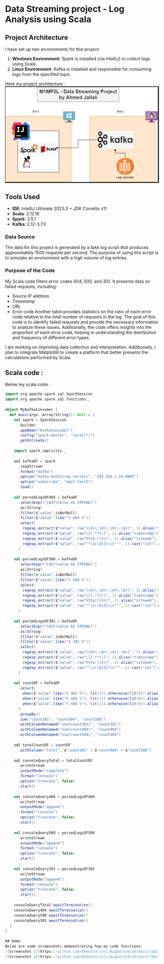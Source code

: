 # Data Streaming project - Log Analysis using Scala

## Project Architecture
I have set up two environments for this project:
1. **Windows Environment**: Spark is installed (via IntelliJ) to collect logs using Scala.
2. **Linux Environment**: Kafka is installed and responsible for consuming logs from the specified topic.

Here my project architecture :
![Architecture Diagram](https://raw.githubusercontent.com/AhmedJallali/BigData/main/Arch1.png)

## Tools Used
- **IDE**: IntelliJ Ultimate 2023.3 + JDK Corretto v11
- **Scala**: 2.12.18
- **Spark**: 3.5.1
- **Kafka**: 2.12-3.7.0

### Data Source
The data for this project is generated by a fake log script that produces approximately 1500 requests per second. The purpose of using this script is to simulate an environment with a high volume of log entries.

### Purpose of the Code
My Scala code filters error codes 404, 500, and 301. It presents data on failed requests, including:
  - Source IP address
  - Timestamp
  - URL
  - Error code
Another table provides statistics on the ratio of each error code relative to the total number of requests in the log.
The goal of this code is to identify failed requests and provide the necessary information to analyze these issues. Additionally, the code offers insights into the proportion of each error code, helping in understanding the distribution and frequency of different error types.

I am working on improving data collection and interpretation. Additionally, I plan to integrate Matplotlib to create a platform that better presents the calculations performed by Scala.

## Scala code :
Below my scala code :
```scala
import org.apache.spark.sql.SparkSession
import org.apache.spark.sql.functions._

object MyKafkaConsumer {
  def main(args: Array[String]): Unit = {
    val spark = SparkSession
      .builder
      .appName("KafkaConsumer")
      .config("spark.master", "local[*]") 
      .getOrCreate()

    import spark.implicits._

    val kafkaDF = spark
      .readStream
      .format("kafka")
      .option("kafka.bootstrap.servers", "192.168.1.16:9092")
      .option("subscribe", "mp2l-test3")
      .load()

    val parsedLogsDF404 = kafkaDF
      .selectExpr("CAST(value AS STRING)")
      .as[String]
      .filter($"value".isNotNull)
      .filter($"value".like("% 404 %"))
      .select(
        regexp_extract($"value", raw"(\d+\.\d+\.\d+\.\d+)", 1).alias("ip"),
        regexp_extract($"value", raw"\[(.*?)\]", 1).alias("timestamp"),
        regexp_extract($"value", raw"http:(\S+)", 1).alias("siteweb"),
        regexp_extract($"value", raw"""\s(\d{3})\s""", 1).cast("int").alias("error_code")
      )

    val parsedLogsDF500 = kafkaDF
      .selectExpr("CAST(value AS STRING)")
      .as[String]
      .filter($"value".isNotNull)
      .filter($"value".like("% 500 %"))
      .select(
        regexp_extract($"value", raw"(\d+\.\d+\.\d+\.\d+)", 1).alias("ip"),
        regexp_extract($"value", raw"\[(.*?)\]", 1).alias("timestamp"),
        regexp_extract($"value", raw"http:(\S+)", 1).alias("siteweb"),
        regexp_extract($"value", raw"""\s(\d{3})\s""", 1).cast("int").alias("error_code")
      )

    val parsedLogsDF301 = kafkaDF
      .selectExpr("CAST(value AS STRING)")
      .as[String]
      .filter($"value".isNotNull)
      .filter($"value".like("% 301 %"))
      .select(
        regexp_extract($"value", raw"(\d+\.\d+\.\d+\.\d+)", 1).alias("ip"),
        regexp_extract($"value", raw"\[(.*?)\]", 1).alias("timestamp"),
        regexp_extract($"value", raw"http:(\S+)", 1).alias("siteweb"),
        regexp_extract($"value", raw"""\s(\d{3})\s""", 1).cast("int").alias("error_code")
      )

    val countDF = kafkaDF
      .select(
        when($"value".like("% 301 %"), lit(1)).otherwise(lit(0)).alias("count301"),
        when($"value".like("% 404 %"), lit(1)).otherwise(lit(0)).alias("count404"),
        when($"value".like("% 500 %"), lit(1)).otherwise(lit(0)).alias("count500")
      )
      .groupBy()
      .sum("count301", "count404", "count500")
      .withColumnRenamed("sum(count301)", "count301")
      .withColumnRenamed("sum(count404)", "count404")
      .withColumnRenamed("sum(count500)", "count500")

    val totalCountDF = countDF
      .withColumn("total", $"count301" + $"count404" + $"count500")

    val consoleQueryTotal = totalCountDF
      .writeStream
      .outputMode("complete")
      .format("console")
      .option("truncate", false)
      .start()

    val consoleQuery404 = parsedLogsDF404
      .writeStream
      .outputMode("append")
      .format("console")
      .option("truncate", false)
      .start()

    val consoleQuery500 = parsedLogsDF500
      .writeStream
      .outputMode("append")
      .format("console")
      .option("truncate", false)
      .start()

    val consoleQuery301 = parsedLogsDF301
      .writeStream
      .outputMode("append")
      .format("console")
      .option("truncate", false)
      .start()

    consoleQueryTotal.awaitTermination()
    consoleQuery404.awaitTermination()
    consoleQuery500.awaitTermination()
    consoleQuery301.awaitTermination()
  }
}

## Demo
Below are some screenshots demonstrating how my code functions:
![Screenshot 1](https://github.com/AhmedJallali/BigData/blob/main/Tab1.png)
![Screenshot 2](https://github.com/AhmedJallali/BigData/blob/main/Tab2.png)
